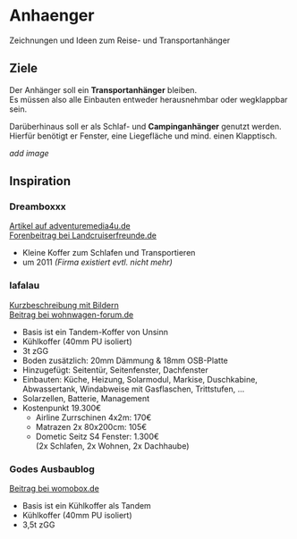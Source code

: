 # Anhaenger
Zeichnungen und Ideen zum Reise- und Transportanhänger

## Ziele
Der Anhänger soll ein **Transportanhänger** bleiben. \
Es müssen also alle Einbauten entweder herausnehmbar oder wegklappbar sein.

Darüberhinaus soll er als Schlaf- und **Campinganhänger** genutzt werden. \
Hierfür benötigt er Fenster, eine Liegefläche und mind. einen Klapptisch.

_add image_
  
## Inspiration
### Dreamboxxx
[Artikel auf adventuremedia4u.de](https://www.adventuremedia4u.de/caravans/offroadanhaenger/dreamboxx.html) \
[Forenbeitrag bei Landcruiserfreunde.de](https://landcruiserfreunde.de/viewtopic.php?f=25&t=1255)

* Kleine Koffer zum Schlafen und Transportieren
* um 2011 _(Firma existiert evtl. nicht mehr)_

### lafalau
[Kurzbeschreibung mit Bildern](http://laufalau.com/10-camping) \
[Beitrag bei wohnwagen-forum.de](https://wohnwagen-forum.de/index.php?thread/90661-kofferanh%C3%A4nger-vollisolierter-camping-mountainbiketrailer-inkl-motorradgarage)
    
* Basis ist ein Tandem-Koffer von Unsinn
* Kühlkoffer (40mm PU isoliert)
* 3t zGG
* Boden zusätzlich: 20mm Dämmung & 18mm OSB-Platte
* Hinzugefügt: Seitentür, Seitenfenster, Dachfenster
* Einbauten: Küche, Heizung, Solarmodul, Markise,
  Duschkabine, Abwassertank, Windabweise mit Gasflaschen,
  Trittstufen, ...
* Solarzellen, Batterie, Management
* Kostenpunkt 19.300€
    * Airline Zurrschinen 4x2m: 170€
    * Matrazen 2x 80x200cm: 105€
    * Dometic Seitz S4 Fenster: 1.300€ \
      (2x Schlafen, 2x Wohnen, 2x Dachhaube)

### Godes Ausbaublog
[Beitrag bei womobox.de](http://www.womobox.de/phpBB2/viewtopic.php?t=7486)

* Basis ist ein Kühlkoffer als Tandem
* Kühlkoffer (40mm PU isoliert)
* 3,5t zGG
